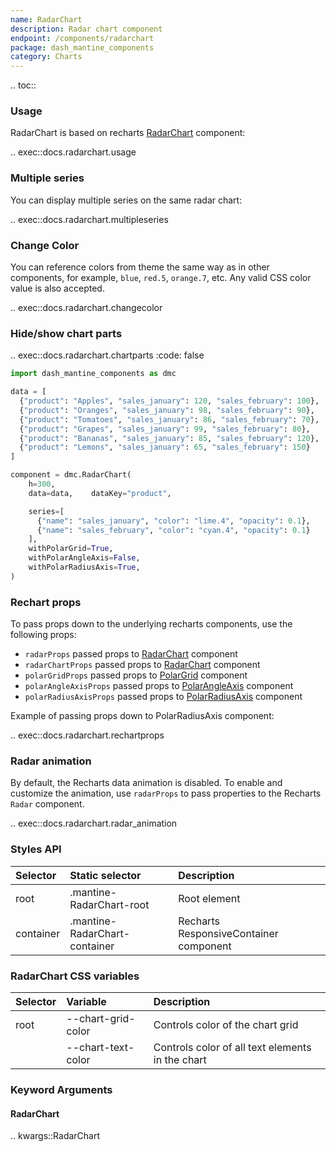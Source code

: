 ```yaml
---
name: RadarChart
description: Radar chart component
endpoint: /components/radarchart
package: dash_mantine_components
category: Charts
---
```


.. toc::

### Usage

RadarChart is based on recharts [RadarChart](https://recharts.org/en-US/api/RadarChart) component:

.. exec::docs.radarchart.usage

### Multiple series 

You can display multiple series on the same radar chart:

.. exec::docs.radarchart.multipleseries

### Change Color

You can reference colors from theme the same way as in other components, for example, `blue`, `red.5`, `orange.7`, etc. Any valid CSS color value is also accepted.

.. exec::docs.radarchart.changecolor

### Hide/show chart parts


.. exec::docs.radarchart.chartparts
    :code: false

```python
import dash_mantine_components as dmc

data = [
  {"product": "Apples", "sales_january": 120, "sales_february": 100},
  {"product": "Oranges", "sales_january": 98, "sales_february": 90},
  {"product": "Tomatoes", "sales_january": 86, "sales_february": 70},
  {"product": "Grapes", "sales_january": 99, "sales_february": 80},
  {"product": "Bananas", "sales_january": 85, "sales_february": 120},
  {"product": "Lemons", "sales_january": 65, "sales_february": 150}
]

component = dmc.RadarChart(
    h=300,
    data=data,    dataKey="product",

    series=[
      {"name": "sales_january", "color": "lime.4", "opacity": 0.1},
      {"name": "sales_february", "color": "cyan.4", "opacity": 0.1}
    ],
    withPolarGrid=True,
    withPolarAngleAxis=False,
    withPolarRadiusAxis=True,
)


```


### Rechart props

To pass props down to the underlying recharts components, use the following props:
- `radarProps` passed props to [RadarChart](https://recharts.org/en-US/api/RadarChart) component
- `radarChartProps` passed props to [RadarChart](https://recharts.org/en-US/api/RadarChart) component
- `polarGridProps` passed props to [PolarGrid](https://recharts.org/en-US/api/PolarGrid) component
- `polarAngleAxisProps` passed props to [PolarAngleAxis](https://recharts.org/en-US/api/PolarAngleAxis) component
- `polarRadiusAxisProps` passed props to [PolarRadiusAxis](https://recharts.org/en-US/api/PolarRadiusAxis) component

Example of passing props down to PolarRadiusAxis component:

.. exec::docs.radarchart.rechartprops


### Radar animation
By default, the Recharts data animation is disabled. To enable and customize the animation, use `radarProps` to pass properties to the Recharts `Radar` component.


.. exec::docs.radarchart.radar_animation


### Styles API

| Selector    | Static selector               | Description                                      |
|:------------|:------------------------------|:-------------------------------------------------|
| root        | .mantine-RadarChart-root      | Root element                                    |
| container   | .mantine-RadarChart-container | Recharts ResponsiveContainer component          |


### RadarChart CSS variables

| Selector         | Variable             | Description                                   |
|:-----------------|:---------------------|:----------------------------------------------|
| root             | --chart-grid-color   | Controls color of the chart grid              |
|                  | --chart-text-color   | Controls color of all text elements in the chart|


### Keyword Arguments

#### RadarChart

.. kwargs::RadarChart
